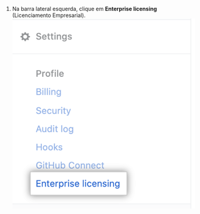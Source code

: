 1. Na barra lateral esquerda, clique em **Enterprise licensing** (Licenciamento Empresarial). ![Aba de licença na barra lateral de configurações de conta corporativa](/assets/images/enterprise/business-accounts/enterprise-licensing-tab.png)
